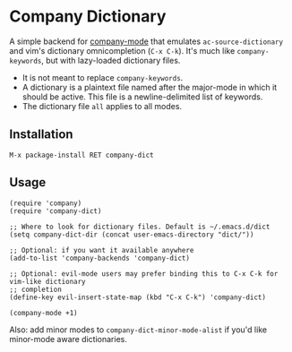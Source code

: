 # Company Dictionary

A simple backend for [company-mode](https://github.com/company-mode/company-mode) that
emulates `ac-source-dictionary` and vim's dictionary omnicompletion (`C-x C-k`). It's much
like `company-keywords`, but with lazy-loaded dictionary files.

+ It is not meant to replace `company-keywords`.
+ A dictionary is a plaintext file named after the major-mode in which it should be active.
  This file is a newline-delimited list of keywords.
+ The dictionary file `all` applies to all modes.

## Installation

`M-x package-install RET company-dict`

## Usage

```elisp
(require 'company)
(require 'company-dict)

;; Where to look for dictionary files. Default is ~/.emacs.d/dict
(setq company-dict-dir (concat user-emacs-directory "dict/"))

;; Optional: if you want it available anywhere
(add-to-list 'company-backends 'company-dict)

;; Optional: evil-mode users may prefer binding this to C-x C-k for vim-like dictionary
;; completion
(define-key evil-insert-state-map (kbd "C-x C-k") 'company-dict)

(company-mode +1)
```

Also: add minor modes to `company-dict-minor-mode-alist` if you'd like minor-mode aware
dictionaries.
